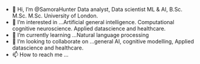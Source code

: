 - 👋 Hi, I’m @SamoraHunter Data analyst, Data scientist ML & AI, B.Sc. M.Sc. M.Sc. University of London.
- 👀 I’m interested in ...Artificial general intelligence. Computational cognitive neuroscience. Applied datascience and healthcare.
- 🌱 I’m currently learning ...Natural language processing
- 💞️ I’m looking to collaborate on ...general AI, cognitive modelling, Applied datascience and healthcare. 
- 📫 How to reach me ...

<!---
SamoraHunter/SamoraHunter is a ✨ special ✨ repository because its `README.md` (this file) appears on your GitHub profile.
You can click the Preview link to take a look at your changes.
--->

